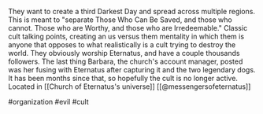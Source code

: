 They want to create a third Darkest Day and spread across multiple regions. This is meant to "separate Those Who Can Be Saved, and those who cannot. Those who are Worthy, and those who are Irredeemable." Classic cult talking points, creating an us versus them mentality in which them is anyone that opposes to what realistically is a cult trying to destroy the world. They obviously worship Eternatus, and have a couple thousands followers. The last thing Barbara, the church's account manager, posted was her fusing with Eternatus after capturing it and the two legendary dogs. It has been months since that, so hopefully the cult is no longer active. Located in [[Church of Eternatus's universe]] [[@messengersofeternatus]]

#organization #evil #cult 